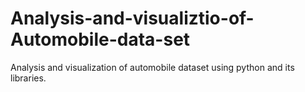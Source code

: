 # Analysis-and-visualiztio-of-Automobile-data-set
Analysis and visualization of automobile dataset using python  and its libraries.
